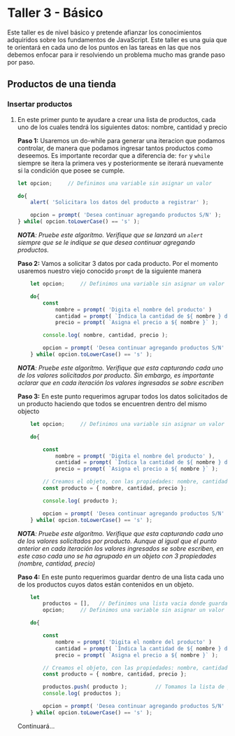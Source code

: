 # Taller 3 - Básico

Este taller es de nivel básico y pretende afianzar los conocimientos adquiridos sobre los fundamentos de JavaScript. Este taller es una guia que te orientará en cada uno de los puntos en las tareas en las que nos debemos enfocar para ir resolviendo un problema mucho mas grande paso por paso.

## Productos de una tienda

### Insertar productos

1. En este primer punto te ayudare a crear una lista de productos, cada uno de los cuales tendrá los siguientes datos: nombre, cantidad y precio

    **Paso 1:** Usaremos un do-while para generar una iteracion que podamos controlar, de manera que podamos ingresar tantos productos como deseemos. Es importante recordar que a diferencia de: `for` y `while` siempre se itera la primera ves y posteriormente se iterará nuevamente si la condición que posee se cumple.

    ```JavaScript
    let opcion;     // Definimos una variable sin asignar un valor

    do{
        alert( 'Solicitara los datos del producto a registrar' );

        opcion = prompt( 'Desea continuar agregando productos S/N' );
    } while( opcion.toLowerCase() == 's' );
    ```

    ***NOTA**: Pruebe este algorítmo. Verifique que se lanzará un `alert` siempre que se le indique se que desea continuar agregando productos.*

    **Paso 2:** Vamos a solicitar 3 datos por cada producto. Por el momento usaremos nuestro viejo conocido `prompt` de la siguiente manera

    ```JavaScript
        let opcion;     // Definimos una variable sin asignar un valor

        do{
            const 
                nombre = prompt( 'Digita el nombre del producto' )
                cantidad = prompt( `Indica la cantidad de ${ nombre } disponibles` ),
                precio = prompt( `Asigna el precio a ${ nombre }` );

            console.log( nombre, cantidad, precio );

            opcion = prompt( 'Desea continuar agregando productos S/N' );
        } while( opcion.toLowerCase() == 's' );
    ```

    ***NOTA**: Pruebe este algorítmo. Verifique que esta capturando cada uno de los valores solicitados por producto. Sin embargo, es importante aclarar que en cada iteración los valores ingresados se sobre escriben*

    **Paso 3:** En este punto requerimos agrupar todos los datos solicitados de un producto haciendo que todos se encuentren dentro del mismo objecto

    ```JavaScript
        let opcion;     // Definimos una variable sin asignar un valor

        do{

            const 
                nombre = prompt( 'Digita el nombre del producto' ),
                cantidad = prompt( `Indica la cantidad de ${ nombre } disponibles` ),
                precio = prompt( `Asigna el precio a ${ nombre }` );

            // Creamos el objeto, con las propiedades: nombre, cantidad y precio, pasando directamente de cada prompt los datos a dicho objecto explicito
            const producto = { nombre, cantidad, precio };

            console.log( producto );

            opcion = prompt( 'Desea continuar agregando productos S/N' );
        } while( opcion.toLowerCase() == 's' );
    ```

    ***NOTA**: Pruebe este algorítmo. Verifique que esta capturando cada uno de los valores solicitados por producto. Aunque al igual que el punto anterior en cada iteración los valores ingresados se sobre escriben, en este caso cada uno se ha agrupado en un objeto con 3 propiedades (nombre, cantidad, precio)*

    **Paso 4:** En este punto requerimos guardar dentro de una lista cada uno de los productos cuyos datos están contenidos en un objeto.

    ```JavaScript
        let 
            productos = [],   // Definimos una lista vacia donde guardarmos todos los productos
            opcion;     // Definimos una variable sin asignar un valor

        do{

            const 
                nombre = prompt( 'Digita el nombre del producto' )
                cantidad = prompt( `Indica la cantidad de ${ nombre } disponibles` ),
                precio = prompt( `Asigna el precio a ${ nombre }` );

            // Creamos el objeto, con las propiedades: nombre, cantidad y precio, pasando directamente de cada prompt los datos a dicho objecto explicito
            const producto = { nombre, cantidad, precio };

            productos.push( producto );         // Tomamos la lista de productos que hemos inicializado vacia y le insertamos cada uno de los productos
            console.log( productos );

            opcion = prompt( 'Desea continuar agregando productos S/N' );
        } while( opcion.toLowerCase() == 's' );
    ```

    Continuará...
